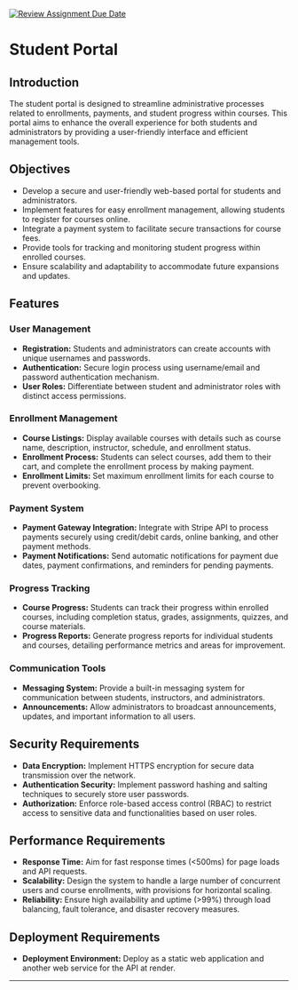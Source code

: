 [![Review Assignment Due Date](https://classroom.github.com/assets/deadline-readme-button-24ddc0f5d75046c5622901739e7c5dd533143b0c8e959d652212380cedb1ea36.svg)](https://classroom.github.com/a/SNqTfQzC)

# Student Portal

## Introduction

The student portal is designed to streamline administrative processes related to enrollments, payments, and student progress within courses. This portal aims to enhance the overall experience for both students and administrators by providing a user-friendly interface and efficient management tools.

## Objectives

- Develop a secure and user-friendly web-based portal for students and administrators.
- Implement features for easy enrollment management, allowing students to register for courses online.
- Integrate a payment system to facilitate secure transactions for course fees.
- Provide tools for tracking and monitoring student progress within enrolled courses.
- Ensure scalability and adaptability to accommodate future expansions and updates.

## Features

### User Management

- **Registration:** Students and administrators can create accounts with unique usernames and passwords.
- **Authentication:** Secure login process using username/email and password authentication mechanism.
- **User Roles:** Differentiate between student and administrator roles with distinct access permissions.

### Enrollment Management

- **Course Listings:** Display available courses with details such as course name, description, instructor, schedule, and enrollment status.
- **Enrollment Process:** Students can select courses, add them to their cart, and complete the enrollment process by making payment.
- **Enrollment Limits:** Set maximum enrollment limits for each course to prevent overbooking.

### Payment System

- **Payment Gateway Integration:** Integrate with Stripe API to process payments securely using credit/debit cards, online banking, and other payment methods.
- **Payment Notifications:** Send automatic notifications for payment due dates, payment confirmations, and reminders for pending payments.

### Progress Tracking

- **Course Progress:** Students can track their progress within enrolled courses, including completion status, grades, assignments, quizzes, and course materials.
- **Progress Reports:** Generate progress reports for individual students and courses, detailing performance metrics and areas for improvement.

### Communication Tools

- **Messaging System:** Provide a built-in messaging system for communication between students, instructors, and administrators.
- **Announcements:** Allow administrators to broadcast announcements, updates, and important information to all users.

## Security Requirements

- **Data Encryption:** Implement HTTPS encryption for secure data transmission over the network.
- **Authentication Security:** Implement password hashing and salting techniques to securely store user passwords.
- **Authorization:** Enforce role-based access control (RBAC) to restrict access to sensitive data and functionalities based on user roles.

## Performance Requirements

- **Response Time:** Aim for fast response times (<500ms) for page loads and API requests.
- **Scalability:** Design the system to handle a large number of concurrent users and course enrollments, with provisions for horizontal scaling.
- **Reliability:** Ensure high availability and uptime (>99%) through load balancing, fault tolerance, and disaster recovery measures.

## Deployment Requirements

- **Deployment Environment:** Deploy as a static web application and another web service for the API at render.

---